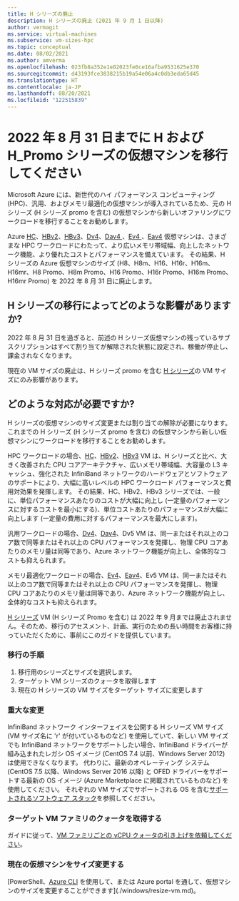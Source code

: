 ```yaml
---
title: H シリーズの廃止
description: H シリーズの廃止 (2021 年 9 月 1 日以降)
author: vermagit
ms.service: virtual-machines
ms.subservice: vm-sizes-hpc
ms.topic: conceptual
ms.date: 08/02/2021
ms.author: amverma
ms.openlocfilehash: 023fb8a352e1e02023fe0ce16afba9531625e370
ms.sourcegitcommit: d43193fce3838215b19a54e06a4c0db3eda65d45
ms.translationtype: HT
ms.contentlocale: ja-JP
ms.lasthandoff: 08/20/2021
ms.locfileid: "122515839"
---
```

# <a name="migrate-your-h-and-h_promo-series-virtual-machines-by-august-31-2022"></a>2022 年 8 月 31 日までに H および H_Promo シリーズの仮想マシンを移行してください
Microsoft Azure には、新世代のハイ パフォーマンス コンピューティング (HPC)、汎用、およびメモリ最適化の仮想マシンが導入されているため、元の H シリーズ (H シリーズ promo を含む) の仮想マシンから新しいオファリングにワークロードを移行することをお勧めします。

Azure [HC](hc-series.md)、[HBv2](hbv2-series.md)、[HBv3](hbv3-series.md)、[Dv4](dv4-dsv4-series.md)、[Dav4 ](dav4-dasv4-series.md)、[Ev4 ](ev4-esv4-series.md)、[Eav4](eav4-easv4-series.md) 仮想マシンは、さまざまな HPC ワークロードにわたって、より広いメモリ帯域幅、向上したネットワーク機能、より優れたコストとパフォーマンスを備えています。 その結果、H シリーズの Azure 仮想マシンのサイズ (H8、H8m、H16、H16r、H16m、H16mr、H8 Promo、H8m Promo、H16 Promo、H16r Promo、H16m Promo、H16mr Promo) を 2022 年 8 月 31 日に廃止します。

## <a name="how-does-the-h-series-migration-affect-me"></a>H シリーズの移行によってどのような影響がありますか?  

2022 年 8 月 31 日を過ぎると、前述の H シリーズ仮想マシンの残っているサブスクリプションはすべて割り当てが解除された状態に設定され、稼働が停止し、課金されなくなります。 

現在の VM サイズの廃止は、H シリーズ promo を含む [H シリーズ](h-series.md)の VM サイズにのみ影響があります。 

## <a name="what-actions-should-i-take"></a>どのような対応が必要ですか?  

H シリーズの仮想マシンのサイズ変更または割り当ての解除が必要になります。 これまでの H シリーズ (H シリーズ promo を含む) の仮想マシンから新しい仮想マシンにワークロードを移行することをお勧めします。

HPC ワークロードの場合、[HC](hc-series.md)、[HBv2](hbv2-series.md)、[HBv3](hbv3-series.md) VM は、H シリーズと比べ、大きく改善された CPU コアアーキテクチャ、広いメモリ帯域幅、大容量の L3 キャッシュ、強化された InfiniBand ネットワークのハードウェアとソフトウェアのサポートにより、大幅に高いレベルの HPC ワークロード パフォーマンスと費用対効果を発揮します。 その結果、HC、HBv2、HBv3 シリーズでは、一般に、単位パフォーマンスあたりのコストが大幅に向上し (一定量のパフォーマンスに対するコストを最小にする)、単位コストあたりのパフォーマンスが大幅に向上します (一定量の費用に対するパフォーマンスを最大にします)。 

汎用ワークロードの場合、[Dv4](dv4-dsv4-series.md)、[Dav4](dav4-dasv4-series.md)、Dv5 VM は、同一またはそれ以上のコア数で同等またはそれ以上の CPU パフォーマンスを発揮し、物理 CPU コアあたりのメモリ量は同等であり、Azure ネットワーク機能が向上し、全体的なコストも抑えられます。 

メモリ最適化ワークロードの場合、[Ev4](ev4-esv4-series.md)、[Eav4](eav4-easv4-series.md)、Ev5 VM は、同一またはそれ以上のコア数で同等またはそれ以上の CPU パフォーマンスを発揮し、物理 CPU コアあたりのメモリ量は同等であり、Azure ネットワーク機能が向上し、全体的なコストも抑えられます。 

[H シリーズ](h-series.md) VM (H シリーズ Promo を含む) は 2022 年 9 月までは廃止されません。そのため、移行のアセスメント、計画、実行のための長い時間をお客様に持っていただくために、事前にこのガイドを提供しています。 


### <a name="migration-steps"></a>移行の手順 
1. 移行用のシリーズとサイズを選択します。 
2. ターゲット VM シリーズのクォータを取得します 
3. 現在の H シリーズの VM サイズをターゲット サイズに変更します 


### <a name="breaking-changes"></a>重大な変更 
InfiniBand ネットワーク インターフェイスを公開する H シリーズ VM サイズ (VM サイズ名に 'r' が付いているものなど) を使用していて、新しい VM サイズでも InfiniBand ネットワークをサポートしたい場合、InfiniBand ドライバーが組み込まれたレガシ OS イメージ (CentOS 7.4 以前、Windows Server 2012) は使用できなくなります。 代わりに、最新のオペレーティング システム (CentOS 7.5 以降、Windows Server 2016 以降) と OFED ドライバーをサポートする最新の OS イメージ (Azure Marketplace に掲載されているものなど) を使用してください。 それぞれの VM サイズでサポートされる OS を含む[サポートされるソフトウェア スタック](hbv3-series.md#get-started)を参照してください。 


### <a name="get-quota-for-the-target-vm-family"></a>ターゲット VM ファミリのクォータを取得する 

ガイドに従って、[VM ファミリごとの vCPU クォータの引き上げを依頼してください](../azure-portal/supportability/per-vm-quota-requests.md)。


### <a name="resize-the-current-virtual-machine"></a>現在の仮想マシンをサイズ変更する
[PowerShell、[Azure CLI](./linux/change-vm-size.md) を使用して、または Azure portal を通して、仮想マシンのサイズを変更することができます](./windows/resize-vm.md)。
